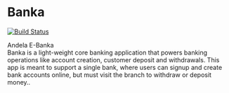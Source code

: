 # Banka
[![Build Status](https://travis-ci.com/ldonjibson/Banka.svg?branch=api-one)](https://travis-ci.com/ldonjibson/Banka)

Andela E-Banka<br>
Banka is a light-weight core banking application that powers banking operations like account creation, customer deposit and withdrawals. This app is meant to support a single bank, where users can signup and create bank accounts online, but must visit the branch to withdraw or deposit money..

